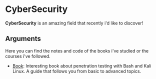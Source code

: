 # CyberSecurity

**CyberSecurity** is an amazing field that recently i'd like to discover!
<br>

## Arguments
Here you can find the notes and code of the books i've studied or the courses i've followed.

- [Book](Black-Hat-Bash-Book/): Interesting book about penetration testing with Bash and Kali Linux. A guide that follows you from basic to advanced topics.


